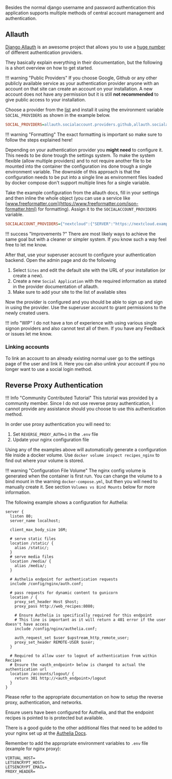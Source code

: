Besides the normal django username and password authentication this application supports multiple 
methods of central account management and authentication.

## Allauth
[Django Allauth](https://django-allauth.readthedocs.io/en/latest/index.html) is an awesome project that 
allows you to use a [huge number](https://django-allauth.readthedocs.io/en/latest/providers.html) of different
authentication providers.

They basically explain everything in their documentation, but the following is a short overview on how to get started.

!!! warning "Public Providers"
    If you choose Google, Github or any other publicly available service as your authentication provider anyone
    with an account on that site can create an account on your installation.
    A new account does not have any permission but it is still **not recommended** to give public access to 
    your installation. 

Choose a provider from the [list](https://django-allauth.readthedocs.io/en/latest/providers.html) and install it using the environment variable `SOCIAL_PROVIDERS` as shown
in the example below.

```ini
SOCIAL_PROVIDERS=allauth.socialaccount.providers.github,allauth.socialaccount.providers.nextcloud
```

!!! warning "Formatting"
    The exact formatting is important so make sure to follow the steps explained here!

Depending on your authentication provider you **might need** to configure it. 
This needs to be done trough the settings system. To make the system flexible (allow multiple providers) and to 
not require another file to be mounted into the container the configuration ins done trough a single
environment variable. The downside of this approach is that the configuration needs to be put into a single line
as environment files loaded by docker compose don't support multiple lines for a single variable.

Take the example configuration from the allauth docs, fill in your settings and then inline the whole object 
(you can use a service like [www.freeformatter.com](https://www.freeformatter.com/json-formatter.html) for formatting).
Assign it to the `SOCIALACCOUNT_PROVIDERS` variable.

```ini
SOCIALACCOUNT_PROVIDERS={"nextcloud":{"SERVER":"https://nextcloud.example.org"}}
```

!!! success "Improvements ?"
    There are most likely ways to achieve the same goal but with a cleaner or simpler system.
    If you know such a way feel free to let me know.

After that, use your superuser account to configure your authentication backend.
Open the admin page and do the following

1. Select `Sites` and edit the default site with the URL of your installation (or create a new).
2. Create a new `Social Application` with the required information as stated in the provider documentation of allauth.
3. Make sure to add your site to the list of available sites

Now the provider is configured and you should be able to sign up and sign in using the provider.
Use the superuser account to grant permissions to the newly created users.

!!! info "WIP"
    I do not have a ton of experience with using various single signon providers and also cannot test all of them.
    If you have any Feedback or issues let me know.

### Linking accounts
To link an account to an already existing normal user go to the settings page of the user and link it. 
Here you can also unlink your account if you no longer want to use a social login method.

## Reverse Proxy Authentication

!!! Info "Community Contributed Tutorial"
     This tutorial was provided by a community member. Since I do not use reverse proxy authentication, I cannot provide any
     assistance should you choose to use this authentication method.

In order use proxy authentication you will need to:

1. Set `REVERSE_PROXY_AUTH=1` in the `.env` file
2. Update your nginx configuration file

Using any of the examples above will automatically generate a configuration file inside a docker volume.
Use `docker volume inspect recipes_nginx` to find out where your volume is stored.

!!! warning "Configuration File Volume"
    The nginx config volume is generated when the container is first run. You can change the volume to a bind mount in the
    warning `docker-compose.yml`, but then you will need to manually create it. See section `Volumes vs Bind Mounts` below
    for more information.

The following example shows a configuration for Authelia:

```
server {
  listen 80;
  server_name localhost;

  client_max_body_size 16M;

  # serve static files
  location /static/ {
    alias /static/;
  }
  # serve media files
  location /media/ {
    alias /media/;
  }

  # Authelia endpoint for authentication requests
  include /config/nginx/auth.conf;

  # pass requests for dynamic content to gunicorn
  location / {
    proxy_set_header Host $host;
    proxy_pass http://web_recipes:8080;

    # Ensure Authelia is specifically required for this endpoint
    # This line is important as it will return a 401 error if the user doesn't have access
    include /config/nginx/authelia.conf;

    auth_request_set $user $upstream_http_remote_user;
    proxy_set_header REMOTE-USER $user;
  }

  # Required to allow user to logout of authentication from within Recipes
  # Ensure the <auth_endpoint> below is changed to actual the authentication url
  location /accounts/logout/ {
    return 301 http://<auth_endpoint>/logout
  }
}
```

Please refer to the appropriate documentation on how to setup the reverse proxy, authentication, and networks.

Ensure users have been configured for Authelia, and that the endpoint recipes is pointed to is protected but
available.

There is a good guide to the other additional files that need to be added to your nginx set up at
the [Authelia Docs](https://docs.authelia.com/deployment/supported-proxies/nginx.html).

Remember to add the appropriate environment variables to `.env` file (example for nginx proxy):

```
VIRTUAL_HOST=
LETSENCRYPT_HOST=
LETSENCRYPT_EMAIL=
PROXY_HEADER=
```
